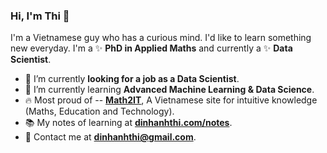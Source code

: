 ### Hi, I'm Thi 👋

I'm a Vietnamese guy who has a curious mind. I'd like to learn something new everyday. I'm a ✨ **PhD in Applied Maths** and currently a ✨ **Data Scientist**.

- 🔭 I’m currently __looking for a job as a Data Scientist__.
- 🌱 I’m currently learning __Advanced Machine Learning & Data Science__.
- 🔥 Most proud of -- **[Math2IT](http://math2it.com/)**, A Vietnamese site for intuitive knowledge (Maths, Education and Technology).
- 📚 My notes of learning at **[dinhanhthi.com/notes](http://dinhanhthi.com/notes)**.
- 💌 Contact me at **[dinhanhthi@gmail.com](mailto:dinhanhthi@gmail.com)**.
